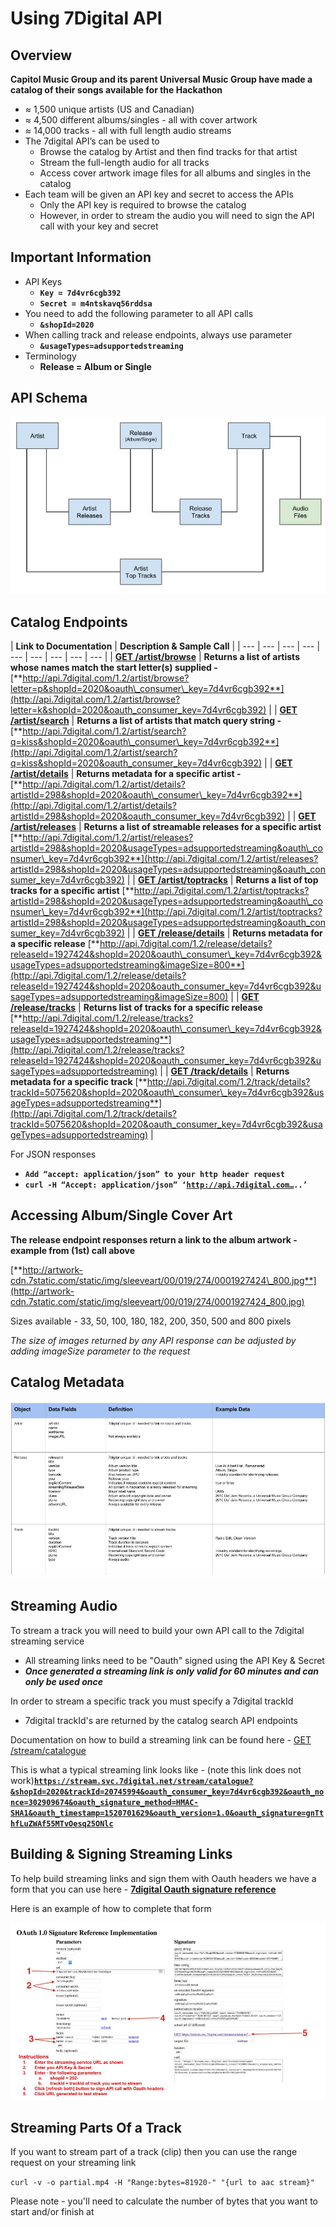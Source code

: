 # Using 7Digital API

## Overview

**Capitol Music Group and its parent Universal Music Group have made a catalog of their songs available for the Hackathon**

* ≈ 1,500 unique artists \(US and Canadian\)
* ≈ 4,500 different albums/singles - all with cover artwork
* ≈ 14,000 tracks - all with full length audio streams
* The 7digital API’s can be used to
  * Browse the catalog by Artist and then find tracks for that artist
  * Stream the full-length audio for all tracks
  * Access cover artwork image files for all albums and singles in the catalog
* Each team will be given an API key and secret to access the APIs
  * Only the API key is required to browse the catalog
  * However, in order to stream the audio you will need to sign the API call with your key and secret

## **Important Information**

* API Keys 
  * **`Key = 7d4vr6cgb392`**
  * **`Secret = m4ntskavq56rddsa`**
* You need to add the following parameter to all API calls
  * **`&shopId=2020`**
* When calling track and release endpoints, always use parameter
  * **`&usageTypes=adsupportedstreaming`**
* Terminology
  * **Release = Album or Single**

## API Schema

![](../.gitbook/assets/cmw-hackaton-7digital-api-overview-team-3.jpg)

## Catalog Endpoints

| **Link to Documentation** | **Description & Sample Call** |
| --- | --- | --- | --- | --- | --- | --- | --- | --- |
| [**GET /artist/browse**](http://docs.7digital.com/#_artist_browse_get) | **Returns a list of artists whose names match the start letter\(s\) supplied  -** [**http://api.7digital.com/1.2/artist/browse?letter=p&shopId=2020&oauth\_consumer\_key=7d4vr6cgb392**](http://api.7digital.com/1.2/artist/browse?letter=k&shopId=2020&oauth_consumer_key=7d4vr6cgb392) |
| [**GET /artist/search**](http://docs.7digital.com/#_artist_search_get) | **Returns a list of artists that match query string -**  [**http://api.7digital.com/1.2/artist/search?q=kiss&shopId=2020&oauth\_consumer\_key=7d4vr6cgb392**](http://api.7digital.com/1.2/artist/search?q=kiss&shopId=2020&oauth_consumer_key=7d4vr6cgb392) |
| [**GET /artist/details**](http://docs.7digital.com/#_artist_details_get) | **Returns metadata for a specific artist -**  [**http://api.7digital.com/1.2/artist/details?artistId=298&shopId=2020&oauth\_consumer\_key=7d4vr6cgb392**](http://api.7digital.com/1.2/artist/details?artistId=298&shopId=2020&oauth_consumer_key=7d4vr6cgb392) |
| [**GET /artist/releases**](http://docs.7digital.com/#_artist_releases_get) | **Returns a list of streamable releases for a specific artist** [**http://api.7digital.com/1.2/artist/releases?artistId=298&shopId=2020&usageTypes=adsupportedstreaming&oauth\_consumer\_key=7d4vr6cgb392**](http://api.7digital.com/1.2/artist/releases?artistId=298&shopId=2020&usageTypes=adsupportedstreaming&oauth_consumer_key=7d4vr6cgb392) |
| [**GET /artist/toptracks**](http://docs.7digital.com/#_artist_toptracks_get) | **Returns a list of top tracks for a specific artist** [**http://api.7digital.com/1.2/artist/toptracks?artistId=298&shopId=2020&usageTypes=adsupportedstreaming&oauth\_consumer\_key=7d4vr6cgb392**](http://api.7digital.com/1.2/artist/toptracks?artistId=298&shopId=2020&usageTypes=adsupportedstreaming&oauth_consumer_key=7d4vr6cgb392) |
| [**GET /release/details**](http://docs.7digital.com/#_release_details_get) | **Returns metadata for a specific release** [**http://api.7digital.com/1.2/release/details?releaseId=1927424&shopId=2020&oauth\_consumer\_key=7d4vr6cgb392&usageTypes=adsupportedstreaming&imageSize=800**](http://api.7digital.com/1.2/release/details?releaseId=1927424&shopId=2020&oauth_consumer_key=7d4vr6cgb392&usageTypes=adsupportedstreaming&imageSize=800) |
| [**GET /release/tracks**](http://docs.7digital.com/#_release_tracks_get) | **Returns list of tracks for a specific release** [**http://api.7digital.com/1.2/release/tracks?releaseId=1927424&shopId=2020&oauth\_consumer\_key=7d4vr6cgb392&usageTypes=adsupportedstreaming**](http://api.7digital.com/1.2/release/tracks?releaseId=1927424&shopId=2020&oauth_consumer_key=7d4vr6cgb392&usageTypes=adsupportedstreaming) |
| [**GET /track/details**](http://docs.7digital.com/#_track_details_get) | **Returns metadata for a specific track** [**http://api.7digital.com/1.2/track/details?trackId=5075620&shopId=2020&oauth\_consumer\_key=7d4vr6cgb392&usageTypes=adsupportedstreaming**](http://api.7digital.com/1.2/track/details?trackId=5075620&shopId=2020&oauth_consumer_key=7d4vr6cgb392&usageTypes=adsupportedstreaming) |

For JSON responses

* **`Add “accept: application/json” to your http header request`**
* **`curl -H “Accept: application/json” ‘`**[**`http://api.7digital.com…`**](about:blank)**`..’`**

## Accessing Album/Single Cover Art

**The release endpoint responses return a link to the album artwork - example from \(1st\) call above**

[**http://artwork-cdn.7static.com/static/img/sleeveart/00/019/274/0001927424\_800.jpg**](http://artwork-cdn.7static.com/static/img/sleeveart/00/019/274/0001927424_800.jpg)

Sizes available - 33, 50, 100, 180, 182, 200, 350, 500 and 800 pixels

_The size of images returned by any API response can be adjusted by adding imageSize parameter to the request_

## Catalog Metadata

![](../.gitbook/assets/sxsw-hackaton-7digital-api-overview-wmg-version-3.jpg)

## Streaming Audio

To stream a track you will need to build your own API call to the 7digital streaming service

* All streaming links need to be "Oauth" signed using the API Key & Secret
* _**Once generated a streaming link is only valid for 60 minutes and can only be used once**_ 

In order to stream a specific track you must specify a 7digital trackId

* 7digital trackId's are returned by the catalog search API endpoints

Documentation on how to build a streaming link can be found here -  [GET /stream/catalogue](http://docs.7digital.com/#_stream_catalogue_get) 

This is what a typical streaming link looks like - \(note this link does not work\)[**`https://stream.svc.7digital.net/stream/catalogue?&shopId=2020&trackId=20745994&oauth_consumer_key=7d4vr6cgb392&oauth_nonce=302909674&oauth_signature_method=HMAC-SHA1&oauth_timestamp=1520701629&oauth_version=1.0&oauth_signature=gnTthfLuZWAf55MTvOesq25ONlc`**](https://stream.svc.7digital.net/stream/catalogue?&shopId=2020&trackId=20745994%20&oauth_consumer_key=7d4vr6cgb392%20&oauth_nonce=302909674%20&oauth_signature_method=HMAC-SHA1%20&oauth_timestamp=1520701629&oauth_version=1.0%20&oauth_signature=gnTthfLuZWAf55MTvOesq25ONlc%3D)

## Building & Signing Streaming Links

To help build streaming links and sign them with Oauth headers we have a form that you can use here - [**7digital Oauth signature reference**](http://7digital.github.io/oauth-reference-page/)

Here is an example of how to complete that form

![](../.gitbook/assets/cil-oauth-form-example.jpg)

## Streaming Parts Of a Track

If you want to stream part of a track \(clip\) then you can use the range request on your streaming link

`curl -v -o partial.mp4 -H "Range:bytes=81920-" "{url to aac stream}"`

Please note - you'll need to calculate the number of bytes that you want to start and/or finish at 

